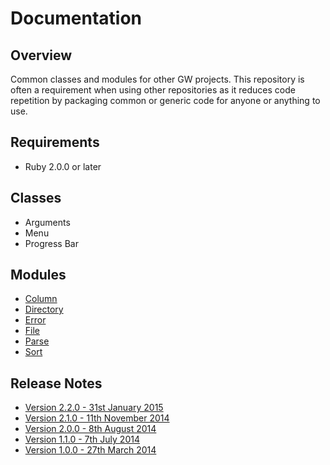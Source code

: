 # Documentation

## Overview

Common classes and modules for other GW projects. This repository is often a requirement when using other repositories as it reduces code repetition by packaging common or generic code for anyone or anything to use.

## Requirements
- Ruby 2.0.0 or later

## Classes

- Arguments
- Menu
- Progress Bar

## Modules

- [Column](modules/column.md)
- [Directory](modules/directory.md)
- [Error](modules/error.md)
- [File](modules/file.md)
- [Parse](modules/parse.md)
- [Sort](modules/sort.md)

## Release Notes

- [Version 2.2.0 - 31st January 2015](release_notes/2.2.0.md)
- [Version 2.1.0 - 11th November 2014](release_notes/2.1.0.md)
- [Version 2.0.0 - 8th August 2014](release_notes/2.0.0.md)
- [Version 1.1.0 - 7th July 2014](release_notes/1.1.0.md)
- [Version 1.0.0 - 27th March 2014](release_notes/1.0.0.md)

